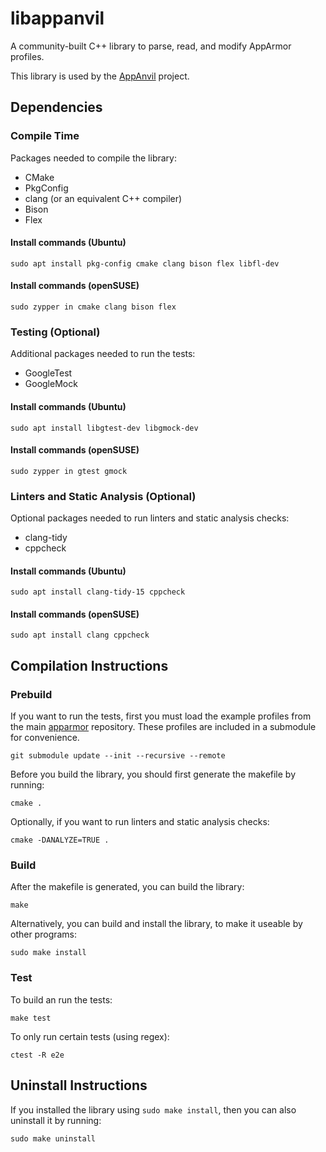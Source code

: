 # libappanvil
A community-built C++ library to parse, read, and modify AppArmor profiles.

This library is used by the [AppAnvil](https://github.com/jack-ullery/AppAnvil) project.

## Dependencies
### Compile Time
Packages needed to compile the library:
* CMake
* PkgConfig
* clang (or an equivalent C++ compiler)
* Bison
* Flex

#### Install commands (Ubuntu)
```
sudo apt install pkg-config cmake clang bison flex libfl-dev
```

#### Install commands (openSUSE)
```
sudo zypper in cmake clang bison flex
```

### Testing (Optional)
Additional packages needed to run the tests:
* GoogleTest
* GoogleMock

#### Install commands (Ubuntu)
```
sudo apt install libgtest-dev libgmock-dev
```

#### Install commands (openSUSE)
```
sudo zypper in gtest gmock
```

### Linters and Static Analysis (Optional)
Optional packages needed to run linters and static analysis checks:
* clang-tidy
* cppcheck

#### Install commands (Ubuntu)
```
sudo apt install clang-tidy-15 cppcheck
```

#### Install commands (openSUSE)
```
sudo apt install clang cppcheck
```

## Compilation Instructions
### Prebuild
If you want to run the tests, first you must load the example profiles from the main [apparmor](https://gitlab.com/apparmor/apparmor/-/tree/master/parser/tst/simple_tests) repository. These profiles are included in a submodule for convenience.
```
git submodule update --init --recursive --remote
```

Before you build the library, you should first generate the makefile by running:
```
cmake .
```

Optionally, if you want to run linters and static analysis checks:
```
cmake -DANALYZE=TRUE .
```

### Build
After the makefile is generated, you can build the library:
```
make
```

Alternatively, you can build and install the library, to make it useable by other programs:
```
sudo make install
```

### Test
To build an run the tests:
```
make test
```

To only run certain tests (using regex):
```
ctest -R e2e
```

## Uninstall Instructions
If you installed the library using `sudo make install`, then you can also uninstall it by running:
```
sudo make uninstall
```

